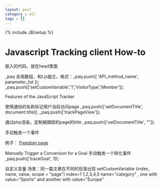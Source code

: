 ```yaml
---
layout: post
category : all
tags : []
---
```

{% include JB/setup %}

Javascript Tracking client How-to
===================

嵌入的代码，放在head里面

<script type="text/javascript">
    var _paq = _paq || [];
    (function(){ var u=(("https:" == document.location.protocol) ? "https://{$ATHENA_URL}/nf/" : "http://{$ATHENA_URL}/nf/");
    _paq.push(['setSiteId', {$IDSITE}]);
    _paq.push(['setTrackerUrl', u+'track/']);
    _paq.push(['trackPageView']);
    _paq.push(['enableLinkTracking']);
    var d=document, g=d.createElement('script'), s=d.getElementsByTagName('script')[0]; g.type='text/javascript'; g.defer=true; g.async=true; g.src=u+'piwik.js';
    s.parentNode.insertBefore(g,s); })();
</script>



<!-- End Piwik Code -->

_paq
	全局数组，和t.js独立，格式：_paq.push([ 'API_method_name', parameter_list ]); _paq.push(['setCustomVariable','1','VisitorType','Member']);

Features of the JavaScript Tracker

使用通俗的名称标记用户当前访问page
_paq.push(['setDocumentTitle', document.title]);
_paq.push(['trackPageView']);

通过php渲染，定制被跟踪的page的title
_paq.push(['setDocumentTitle', "<?php echo $myPageTitle ?>"]);

手动触发一个事件

例子：
<a href="#" onclick="javascript:_paq.push(['trackEvent', 'Menu', 'Freedom']);">Freedom page</a>

Manually Trigger a Conversion for a Goal
手动触发一个转化事件
_paq.push(['trackGoal', 1]);

自定义变量
场景：同一篇文章在不同的目录出现
setCustomVariable (index, name, value, scope = "page")
index=1
1,2,3,4,5
name="category"
, one with 
value="Sports"
 and another with 
value="Europe"

